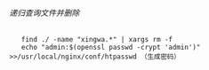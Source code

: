 ###### 递归查询文件并删除
```
   find ./ -name "xingwa.*" | xargs rm -f
   echo "admin:$(openssl passwd -crypt 'admin')" >>/usr/local/nginx/conf/htpasswd （生成密码）
```
